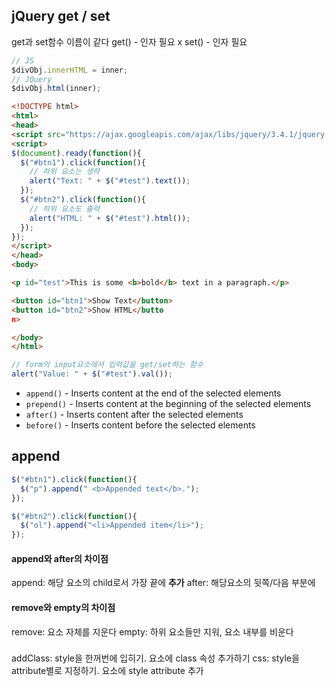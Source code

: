 ## jQuery get / set

get과 set함수 이름이 같다
get() - 인자 필요 x
set() - 인자 필요

```javascript
// JS
$divObj.innerHTML = inner;
// JQuery
$divObj.html(inner);
```

```html
<!DOCTYPE html>
<html>
<head>
<script src="https://ajax.googleapis.com/ajax/libs/jquery/3.4.1/jquery.min.js"></script>
<script>
$(document).ready(function(){
  $("#btn1").click(function(){
	// 하위 요소는 생략
    alert("Text: " + $("#test").text());
  });
  $("#btn2").click(function(){
	// 하위 요소도 출력
    alert("HTML: " + $("#test").html());
  });
});
</script>
</head>
<body>

<p id="test">This is some <b>bold</b> text in a paragraph.</p>

<button id="btn1">Show Text</button>
<button id="btn2">Show HTML</butto
n>

</body>
</html>
```

```javascript
// form의 input요소에서 입력값을 get/set하는 함수
alert("Value: " + $("#test").val());
```


-   `append()`  - Inserts content at the end of the selected elements
-   `prepend()`  - Inserts content at the beginning of the selected elements
-   `after()`  - Inserts content after the selected elements
-   `before()`  - Inserts content before the selected elements

## append
```javascript
$("#btn1").click(function(){
  $("p").append(" <b>Appended text</b>.");
});

$("#btn2").click(function(){
  $("ol").append("<li>Appended item</li>");
});
  ```
 
#### append와 after의 차이점
append: 해당 요소의 child로서 가장 끝에 **추가**
after: 해당요소의 뒷쪽/다음 부분에 
  
#### remove와 empty의 차이점
remove: 요소 자체를 지운다
empty: 하위 요소들만 지워, 요소 내부를 비운다

### 
addClass: style을 한꺼번에 입히기. 요소에 class 속성 추가하기
css: style을 attribute별로 지정하기. 요소에 style attribute 추가

<!--stackedit_data:
eyJoaXN0b3J5IjpbLTg1NzI4NjgsMzM0OTE4NzgyLDEwNTMxMj
gwMjgsNDU4MDg1OTczXX0=
-->